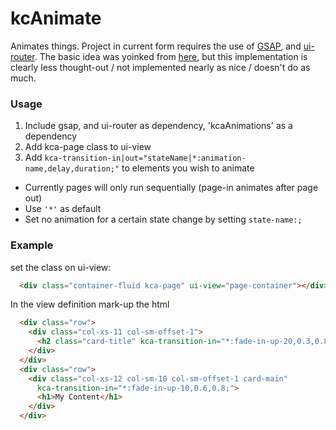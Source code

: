 # kcAnimate
Animates things.  Project in current form requires the use of [GSAP](http://greensock.com/docs/#/HTML5/GSAP/), and [ui-router](https://github.com/angular-ui/ui-router).  The basic idea was yoinked from [here](https://github.com/ThomasBurleson/angularjs-gsTimelines), but this implementation is clearly less thought-out / not implemented nearly as nice / doesn't do as much. 

### Usage
1. Include gsap, and ui-router as dependency, 'kcaAnimations' as a dependency
2. Add kca-page class to ui-view
3. Add `kca-transition-in|out="stateName|*:animation-name,delay,duration;"` to elements you wish to animate
 - Currently pages will only run sequentially (page-in animates after page out)
 - Use `'*'` as default
 - Set no animation for a certain state change by setting `state-name:;`

### Example
set the class on ui-view:
```html
  <div class="container-fluid kca-page" ui-view="page-container"></div>
```
In the view definition mark-up the html
```html
  <div class="row">
    <div class="col-xs-11 col-sm-offset-1">
      <h2 class="card-title" kca-transition-in="*:fade-in-up-20,0.3,0.8;">My Title</h2>
    </div>
  </div>
  <div class="row">
    <div class="col-xs-12 col-sm-10 col-sm-offset-1 card-main"
      kca-transition-in="*:fade-in-up-10,0.6,0.8;">
      <h1>My Content</h1>
    </div>
  </div>
```
